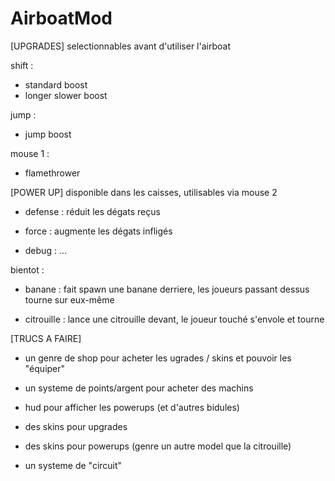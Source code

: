 # AirboatMod

[UPGRADES]
selectionnables avant d'utiliser l'airboat

shift :
  - standard boost
  - longer slower boost

jump :
  - jump boost

mouse 1 :
  - flamethrower


[POWER UP]
disponible dans les caisses, utilisables via mouse 2

  - defense : réduit les dégats reçus

  - force : augmente les dégats infligés

  - debug : ...

bientot :

  - banane : fait spawn une banane derriere, les joueurs passant dessus tourne sur eux-même
  
  - citrouille : lance une citrouille devant, le joueur touché s'envole et tourne
  
  



[TRUCS A FAIRE]

  - un genre de shop pour acheter les ugrades / skins et pouvoir les "équiper"
  
  - un systeme de points/argent pour acheter des machins
  
  - hud pour afficher les powerups (et d'autres bidules)
  
  - des skins pour upgrades
  
  - des skins pour powerups (genre un autre model que la citrouille)
  
  - un systeme de "circuit"

